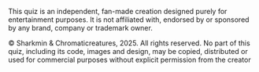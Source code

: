 This quiz is an independent, fan-made creation designed purely for entertainment purposes. It is not affiliated with, endorsed by or sponsored by any brand, company or trademark owner.

© Sharkmin & Chromaticreatures, 2025. All rights reserved. No part of this quiz, including its code, images and design, may be copied, distributed or used for commercial purposes without explicit permission from the creator
